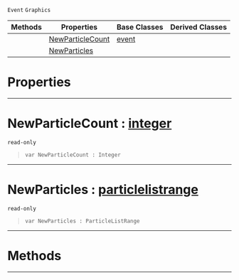  `Event` `Graphics`



|Methods|Properties|Base Classes|Derived Classes|
|---|---|---|---|
| |[ NewParticleCount](https://github.com/ZilchEngine/ZilchDocs/blob/master/code_reference/class_reference/particleevent.markdown#newparticlecount-zilch-en)|[event](https://github.com/ZilchEngine/ZilchDocs/blob/master/code_reference/class_reference/event.markdown)| |
| |[ NewParticles](https://github.com/ZilchEngine/ZilchDocs/blob/master/code_reference/class_reference/particleevent.markdown#newparticles-zilch-engine)| | |


 #  Properties


---  
 #  NewParticleCount : [integer](https://github.com/ZilchEngine/ZilchDocs/blob/master/code_reference/nada_base_types/integer.markdown)

 `read-only`

> 
> ``` lang=cpp, name=Nada
> var NewParticleCount : Integer


---  
 #  NewParticles : [particlelistrange](https://github.com/ZilchEngine/ZilchDocs/blob/master/code_reference/class_reference/particlelistrange.markdown)

 `read-only`

> 
> ``` lang=cpp, name=Nada
> var NewParticles : ParticleListRange


---  
 #  Methods


---  
 

 